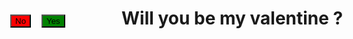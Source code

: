 <html>
<head>
<style>
#n {
	position: absolute;
	top:100px;
	left: 50px;
	background-color: red;
	color: black;
}
#y {
	position: absolute;
	top:100px;
	left: 100px;
	background-color: green;
	color: black;
}
</style>
	<title> Will you be my valentine</title>
</head>
<body>
  <h1> Will you be my valentine ?</h1>
  <button type="button" id="y" onclick="myyesFunction()"> Yes</button>
  <button type="button" id="n" onmouseover="myFunction()">No</button>
  <p id="para"> </p>
  <script>
        var i=0;
	function myFunction(){
		document.getElementById("n").style.left = (Math.random() * 500) + "px";
		document.getElementById("n").style.top = (Math.random() * 500) + "px";
		//myFunction();
	}
</script>
<script>
       function myyesFunction() {
	    //document.getElementById("para").innerHTML = "You are in waiting list number 56";
	    //i = Math.floor(Math.random() * 50) + 1;
	    alert("WHY KATTAPPA KILLED BAHUBALI ???");
	}
</script>
</body>
</html>
